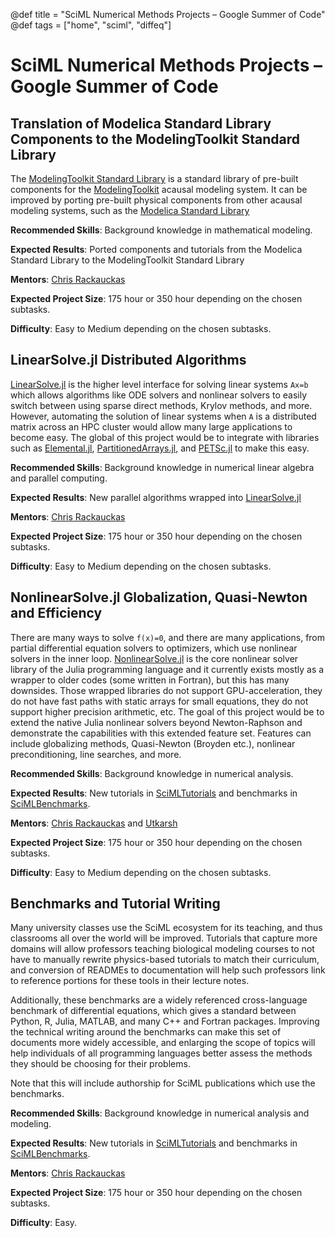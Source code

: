 @def title = "SciML Numerical Methods Projects – Google Summer of Code"
@def tags = ["home", "sciml", "diffeq"]

# SciML Numerical Methods Projects – Google Summer of Code

## Translation of Modelica Standard Library Components to the ModelingToolkit Standard Library

The [ModelingToolkit Standard Library](https://github.com/SciML/ModelingToolkitStandardLibrary.jl)
is a standard library of pre-built components for the [ModelingToolkit](https://github.com/SciML/ModelingToolkit.jl)
acausal modeling system. It can be improved by porting pre-built physical components from
other acausal modeling systems, such as the [Modelica Standard Library](https://doc.modelica.org/Modelica%204.0.0/Resources/helpDymola/Modelica.html)

**Recommended Skills**: Background knowledge in mathematical modeling.

**Expected Results**: Ported components and tutorials from the Modelica Standard Library to the ModelingToolkit Standard Library

**Mentors**: [Chris Rackauckas](https://github.com/ChrisRackauckas)

**Expected Project Size**: 175 hour or 350 hour depending on the chosen subtasks.

**Difficulty**: Easy to Medium depending on the chosen subtasks.

## LinearSolve.jl Distributed Algorithms

[LinearSolve.jl](https://github.com/SciML/LinearSolve.jl) is the higher level
interface for solving linear systems `Ax=b` which allows algorithms like ODE
solvers and nonlinear solvers to easily switch between using sparse direct
methods, Krylov methods, and more. However, automating the solution of linear
systems when `A` is a distributed matrix across an HPC cluster would allow
many large applications to become easy. The global of this project would be
to integrate with libraries such as [Elemental.jl](https://github.com/JuliaParallel/Elemental.jl),
[PartitionedArrays.jl](https://github.com/fverdugo/PartitionedArrays.jl),
and [PETSc.jl](https://github.com/JuliaParallel/PETSc.jl) to make this easy.

**Recommended Skills**: Background knowledge in numerical linear algebra and parallel computing.

**Expected Results**: New parallel algorithms wrapped into [LinearSolve.jl](https://github.com/SciML/LinearSolve.jl)

**Mentors**: [Chris Rackauckas](https://github.com/ChrisRackauckas)

**Expected Project Size**: 175 hour or 350 hour depending on the chosen subtasks.

**Difficulty**: Easy to Medium depending on the chosen subtasks.

## NonlinearSolve.jl Globalization, Quasi-Newton and Efficiency

There are many ways to solve `f(x)=0`, and there are many applications, from
partial differential equation solvers to optimizers, which use nonlinear solvers
in the inner loop. [NonlinearSolve.jl](https://github.com/SciML/NonlinearSolve.jl)
is the core nonlinear solver library of the Julia programming language and it
currently exists mostly as a wrapper to older codes (some written in Fortran),
but this has many downsides. Those wrapped libraries do not support GPU-acceleration,
they do not have fast paths with static arrays for small equations, they do not
support higher precision arithmetic, etc. The goal of this project would be
to extend the native Julia nonlinear solvers beyond Newton-Raphson and demonstrate
the capabilities with this extended feature set. Features can include globalizing
methods, Quasi-Newton (Broyden etc.), nonlinear preconditioning, line searches,
and more.

**Recommended Skills**: Background knowledge in numerical analysis.

**Expected Results**: New tutorials in [SciMLTutorials](https://github.com/SciML/SciMLTutorials.jl) and benchmarks in [SciMLBenchmarks](https://github.com/SciML/SciMLBenchmarks.jl).

**Mentors**: [Chris Rackauckas](https://github.com/ChrisRackauckas) and [Utkarsh](https://github.com/utkarsh530)

**Expected Project Size**: 175 hour or 350 hour depending on the chosen subtasks.

**Difficulty**: Easy to Medium depending on the chosen subtasks.

## Benchmarks and Tutorial Writing

Many university classes use the SciML ecosystem for its teaching, and thus
classrooms all over the world will be improved. Tutorials that capture more
domains will allow professors teaching biological modeling courses to not have
to manually rewrite physics-based tutorials to match their curriculum, and
conversion of READMEs to documentation will help such professors link to
reference portions for these tools in their lecture notes.

Additionally, these benchmarks are a widely referenced cross-language benchmark
of differential equations, which gives a standard between Python, R, Julia,
MATLAB, and many C++ and Fortran packages. Improving the technical writing
around the benchmarks can make this set of documents more widely accessible, and
enlarging the scope of topics will help individuals of all programming
languages better assess the methods they should be choosing for their problems.

Note that this will include authorship for SciML publications which use the
benchmarks.

**Recommended Skills**: Background knowledge in numerical analysis and modeling.

**Expected Results**: New tutorials in [SciMLTutorials](https://github.com/SciML/SciMLTutorials.jl) and benchmarks in [SciMLBenchmarks](https://github.com/SciML/SciMLBenchmarks.jl).

**Mentors**: [Chris Rackauckas](https://github.com/ChrisRackauckas)

**Expected Project Size**: 175 hour or 350 hour depending on the chosen subtasks.

**Difficulty**: Easy.
